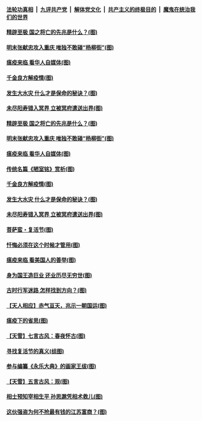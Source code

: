 ####  [法轮功真相](../../../../basic/blob/master/README.md?t=04160001) &nbsp;|&nbsp; [九评共产党](../../../../9ping.md/blob/master/README.md?t=04160001) &nbsp;|&nbsp; [解体党文化](../../../../jtdwh.md/blob/master/README.md?t=04160001)  &nbsp;|&nbsp; [共产主义的终极目的](../../../../gczydzjmd.md/blob/master/README.md?t=04160001) &nbsp;|&nbsp; [魔鬼在统治我们的世界](../../../../mgztzwmdsj.md/blob/master/README.md?t=04160001) 

#### [精辟至极 国之将亡的先兆是什么？(图)](../pages/p7/929871.md?t=04160001) 

#### [明末张献忠攻入重庆 唯独不敢碰“杨柳街”(图)](../pages/p7/929652.md?t=04160001) 

#### [瘟疫来临 看华人自媒体(图)](../pages/p7/929526.md?t=04160001) 

#### [千金良方解疫情(图)](../pages/p7/929420.md?t=04160001) 

#### [发生大水灾 什么才是保命的秘诀？(图)](../pages/p7/929338.md?t=04160001) 

#### [未尽阳寿错入冥界 立被冥府遣送出界(图)](../pages/p7/929599.md?t=04160001) 

#### [精辟至极 国之将亡的先兆是什么？(图)](../pages/p7/929871.md?t=04160001) 

#### [明末张献忠攻入重庆 唯独不敢碰“杨柳街”(图)](../pages/p7/929652.md?t=04160001) 

#### [瘟疫来临 看华人自媒体(图)](../pages/p7/929526.md?t=04160001) 

#### [传统名篇《陋室铭》赏析(图)](../pages/p7/929421.md?t=04160001) 

#### [千金良方解疫情(图)](../pages/p7/929420.md?t=04160001) 

#### [发生大水灾 什么才是保命的秘诀？(图)](../pages/p7/929338.md?t=04160001) 

#### [未尽阳寿错入冥界 立被冥府遣送出界(图)](../pages/p7/929599.md?t=04160001) 

#### [菩萨蛮・复活节(图)](../pages/p7/929651.md?t=04160001) 

#### [忏悔必须在这个时候才管用(图)](../pages/p7/929300.md?t=04160001) 

#### [瘟疫来临 看美国人的善举(图)](../pages/p7/929525.md?t=04160001) 

#### [身为国王造巨业 还业历尽无穷世(图)](../pages/p7/929388.md?t=04160001) 

#### [古时行军迷路 怎样找到方向？(图)](../pages/p7/929418.md?t=04160001) 

#### [【天人相应】赤气亘天，兆示一朝国运(图)](../pages/p7/929177.md?t=04160001) 

#### [瘟疫下的省思(图)](../pages/p7/929065.md?t=04160001) 

#### [【天雪】七言古风：春夜怀古(图)](../pages/p7/929301.md?t=04160001) 

#### [寻找复活节的真义(组图)](../pages/p7/907298.md?t=04160001) 

#### [参与编纂《永乐大典》的画家王绂(图)](../pages/p7/927543.md?t=04160001) 

#### [【天雪】五言古风：观(图)](../pages/p7/929298.md?t=04160001) 

#### [相士预知宰相生平 孙思邈凭相术救儿(图)](../pages/p7/929127.md?t=04160001) 

#### [这伙强盗为何不抢最有钱的江苏富商？(图)](../pages/p7/929168.md?t=04160001) 

